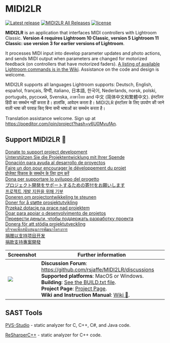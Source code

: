 ﻿# MIDI2LR

[![Latest release](https://img.shields.io/github/release/rsjaffe/MIDI2LR.svg)](https://github.com/rsjaffe/MIDI2LR/releases/latest) [![MIDI2LR All Releases](https://img.shields.io/github/downloads/rsjaffe/MIDI2LR/total.svg)](https://github.com/rsjaffe/MIDI2LR/releases) [![license](https://img.shields.io/github/license/rsjaffe/MIDI2LR.svg)](https://github.com/rsjaffe/MIDI2LR/blob/master/LICENSE.txt)

**MIDI2LR** is an application that interfaces MIDI controllers with Lightroom Classic. **Version 4 requires Lightroom 10 Classic, version 5 Lightroom 11 Classic: use version 3 for earlier versions of Lightroom**.

It processes MIDI input into develop parameter updates and photo actions, and sends MIDI output when parameters are changed for motorized feedback (on controllers that have motorized faders). [A listing of available Lightroom commands is in the Wiki](https://github.com/rsjaffe/MIDI2LR/wiki/Commands). Assistance on the code and design is welcome.

MIDI2LR supports all languages Lightroom supports: Deutsch, English, español, français, हिन्दी, italiano, 日本語, 한국어, Nederlands, norsk, polski, português, русский, Svenska, ภาษาไทย and 中文 (简体中文和繁體中文). इंस्टॉलर हिंदी का समर्थन नहीं करता है। हालांकि, आवेदन करता है। MIDI2LR इंस्टॉलर के लिए उपयोग की जाने वाली भाषा की परवाह किए बिना सभी भाषाओं का समर्थन करता है।

Translation assistance welcome. Sign up at https://poeditor.com/join/project?hash=v6U0MvufAn.

## Support MIDI2LR 💸
[Donate to support project development](https://paypal.me/MIDI2LR)<br />
[Unterstützen Sie die Projektentwicklung mit Ihrer Spende](https://paypal.me/MIDI2LR)<br />
[Donación para ayuda al desarrollo de proyectos](https://paypal.me/MIDI2LR)<br />
[Faire un don pour encourager le développement du projet](https://paypal.me/MIDI2LR)<br />
[प्रोजेक्‍ट विकास के समर्थन के लिए दान करें](https://paypal.me/MIDI2LR)<br />
[Dona per supportare lo sviluppo del progetto](https://paypal.me/MIDI2LR)<br />
[プロジェクト開発をサポートするための寄付をお願いします](https://paypal.me/MIDI2LR)<br />
[프로젝트 개발 지원을 위해 기부](https://paypal.me/MIDI2LR)<br />
[Doneren om projectontwikkeling te steunen](https://paypal.me/MIDI2LR)<br />
[Doner for å støtte prosjektutvikling](https://paypal.me/MIDI2LR)<br />
[Przekaż dotację na prace nad projektem](https://paypal.me/MIDI2LR)<br />
[Doar para apoiar o desenvolvimento de projetos](https://paypal.me/MIDI2LR)<br />
[Перевести деньги, чтобы поддержать разработку проекта](https://paypal.me/MIDI2LR)<br />
[Donera för att stödja projektutveckling](https://paypal.me/MIDI2LR)<br />
[บริจาคเพื่อสนับสนุนการพัฒนาโครงการ](https://paypal.me/MIDI2LR)<br />
[捐赠以支持项目开发](https://paypal.me/MIDI2LR)<br />
[捐款支持專案開發](https://paypal.me/MIDI2LR)

| Screenshot | Further information |
| -----------| -------------------- |
| <img src="http://rsjaffe.github.io/MIDI2LR/images/app.png" /> | **Discussion Forum**: https://github.com/rsjaffe/MIDI2LR/discussions <br />**Supported platforms**: MacOS or Windows. <br />**Building**: [See the BUILD.txt file](https://github.com/rsjaffe/MIDI2LR/blob/master/docs/BUILD.txt). <br />**Project Page**: [Project Page](http://rsjaffe.github.io/MIDI2LR). <br />**Wiki and Instruction Manual**: [Wiki 📖](https://github.com/rsjaffe/MIDI2LR/wiki). |


## SAST Tools

[PVS-Studio](https://pvs-studio.com/pvs-studio/?utm_source=website&utm_medium=github&utm_campaign=open_source) - static analyzer for C, C++, C#, and Java code.

[ReSharperC++](https://www.jetbrains.com/resharper-cpp/) - static analyzer for C++ code.